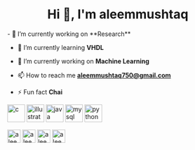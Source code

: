 <h1 align="center">Hi 👋, I'm aleemmushtaq</h1>
- 🔭 I’m currently working on **Research**

- 🌱 I’m currently learning **VHDL**

- 👯 I’m currently working on **Machine Learning**

- 📫 How to reach me **aleemmushtaq750@gmail.com**

- ⚡ Fun fact **Chai**

<p align="left"><img src="https://devicons.github.io/devicon/devicon.git/icons/c/c-original.svg" alt="c" width="40" height="40"/> <img src="https://www.vectorlogo.zone/logos/adobe_illustrator/adobe_illustrator-icon.svg" alt="illustrator" width="40" height="40"/> <img src="https://devicons.github.io/devicon/devicon.git/icons/java/java-original-wordmark.svg" alt="java" width="40" height="40"/> <img src="https://devicons.github.io/devicon/devicon.git/icons/mysql/mysql-original-wordmark.svg" alt="mysql" width="40" height="40"/> <img src="https://devicons.github.io/devicon/devicon.git/icons/python/python-original.svg" alt="python" width="40" height="40"/></p><p align="center">
  
 
<a href="https://twitter.com/aleemmushtak" target="blank"><img align="center" src="https://cdn.jsdelivr.net/npm/simple-icons@3.0.1/icons/twitter.svg" alt="aleemmushtak" height="30" width="30" /></a>
<a href="https://linkedin.com/in/aleem ali" target="blank"><img align="center" src="https://cdn.jsdelivr.net/npm/simple-icons@3.0.1/icons/linkedin.svg" alt="aleem ali" height="30" width="30" /></a>
<a href="https://fb.com/aleemmushtaq" target="blank"><img align="center" src="https://cdn.jsdelivr.net/npm/simple-icons@3.0.1/icons/facebook.svg" alt="aleemmushtaq" height="30" width="30" /></a>
<a href="https://instagram.com/aleemmushtaq" target="blank"><img align="center" src="https://cdn.jsdelivr.net/npm/simple-icons@3.0.1/icons/instagram.svg" alt="aleemmushtaq" height="30" width="30" /></a>
</p>
